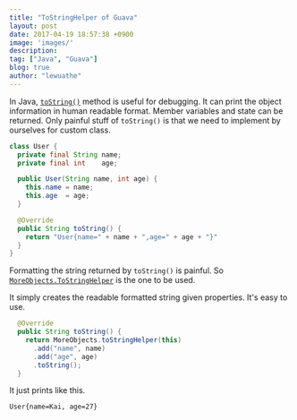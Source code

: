 ```yaml
---
title: "ToStringHelper of Guava"
layout: post
date: 2017-04-19 18:57:38 +0900
image: 'images/'
description:
tag: ["Java", "Guava"]
blog: true
author: "lewuathe"
---
```


In Java, [`toString()`](https://docs.oracle.com/javase/8/docs/api/java/lang/Object.html#toString--) method is useful for debugging. It can print the object information in human readable format. Member variables and state can be returned. Only painful stuff of `toString()` is that
we need to implement by ourselves for custom class.

```java
class User {
  private final String name;
  private final int    age;

  public User(String name, int age) {
    this.name = name;
    this.age  = age;
  }

  @Override
  public String toString() {
    return "User{name=" + name + ",age=" + age + "}"
  }
}
```

Formatting the string returned by `toString()` is painful. So [`MoreObjects.ToStringHelper`](http://google.github.io/guava/releases/snapshot/api/docs/com/google/common/base/MoreObjects.ToStringHelper.html) is the one to be used.

It simply creates the readable formatted string given properties. It's easy to use.

```java
  @Override
  public String toString() {
    return MoreObjects.toStringHelper(this)
      .add("name", name)
      .add("age", age)
      .toString();
  }
```

It just prints like this.

```
User{name=Kai, age=27}
```
